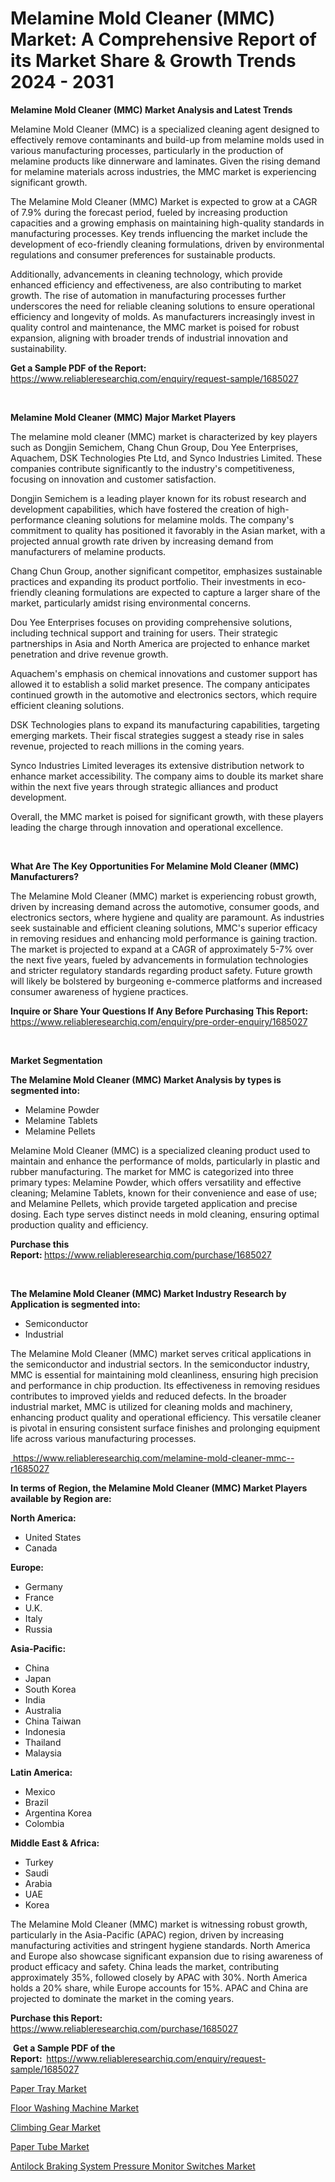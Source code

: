 <p><h1>Melamine Mold Cleaner (MMC) Market: A Comprehensive Report of its Market Share & Growth Trends 2024 - 2031</h1></p><p><strong>Melamine Mold Cleaner (MMC) Market Analysis and Latest Trends</strong></p>
<p><p>Melamine Mold Cleaner (MMC) is a specialized cleaning agent designed to effectively remove contaminants and build-up from melamine molds used in various manufacturing processes, particularly in the production of melamine products like dinnerware and laminates. Given the rising demand for melamine materials across industries, the MMC market is experiencing significant growth. </p><p>The Melamine Mold Cleaner (MMC) Market is expected to grow at a CAGR of 7.9% during the forecast period, fueled by increasing production capacities and a growing emphasis on maintaining high-quality standards in manufacturing processes. Key trends influencing the market include the development of eco-friendly cleaning formulations, driven by environmental regulations and consumer preferences for sustainable products. </p><p>Additionally, advancements in cleaning technology, which provide enhanced efficiency and effectiveness, are also contributing to market growth. The rise of automation in manufacturing processes further underscores the need for reliable cleaning solutions to ensure operational efficiency and longevity of molds. As manufacturers increasingly invest in quality control and maintenance, the MMC market is poised for robust expansion, aligning with broader trends of industrial innovation and sustainability.</p></p>
<p><strong>Get a Sample PDF of the Report:&nbsp;</strong> <a href="https://www.reliableresearchiq.com/enquiry/request-sample/1685027?utm_campaign=99&utm_medium=2&utm_source=Github&utm_content=ia&utm_term=16102024&utm_id=melamine-mold-cleaner-mmc">https://www.reliableresearchiq.com/enquiry/request-sample/1685027</a></p>
<p>&nbsp;</p>
<p><strong>Melamine Mold Cleaner (MMC) Major Market Players</strong></p>
<p><p>The melamine mold cleaner (MMC) market is characterized by key players such as Dongjin Semichem, Chang Chun Group, Dou Yee Enterprises, Aquachem, DSK Technologies Pte Ltd, and Synco Industries Limited. These companies contribute significantly to the industry's competitiveness, focusing on innovation and customer satisfaction.</p><p>Dongjin Semichem is a leading player known for its robust research and development capabilities, which have fostered the creation of high-performance cleaning solutions for melamine molds. The company's commitment to quality has positioned it favorably in the Asian market, with a projected annual growth rate driven by increasing demand from manufacturers of melamine products.</p><p>Chang Chun Group, another significant competitor, emphasizes sustainable practices and expanding its product portfolio. Their investments in eco-friendly cleaning formulations are expected to capture a larger share of the market, particularly amidst rising environmental concerns.</p><p>Dou Yee Enterprises focuses on providing comprehensive solutions, including technical support and training for users. Their strategic partnerships in Asia and North America are projected to enhance market penetration and drive revenue growth.</p><p>Aquachem's emphasis on chemical innovations and customer support has allowed it to establish a solid market presence. The company anticipates continued growth in the automotive and electronics sectors, which require efficient cleaning solutions.</p><p>DSK Technologies plans to expand its manufacturing capabilities, targeting emerging markets. Their fiscal strategies suggest a steady rise in sales revenue, projected to reach millions in the coming years.</p><p>Synco Industries Limited leverages its extensive distribution network to enhance market accessibility. The company aims to double its market share within the next five years through strategic alliances and product development.</p><p>Overall, the MMC market is poised for significant growth, with these players leading the charge through innovation and operational excellence.</p></p>
<p>&nbsp;</p>
<p><strong>What Are The Key Opportunities For Melamine Mold Cleaner (MMC) Manufacturers?</strong></p>
<p><p>The Melamine Mold Cleaner (MMC) market is experiencing robust growth, driven by increasing demand across the automotive, consumer goods, and electronics sectors, where hygiene and quality are paramount. As industries seek sustainable and efficient cleaning solutions, MMC's superior efficacy in removing residues and enhancing mold performance is gaining traction. The market is projected to expand at a CAGR of approximately 5-7% over the next five years, fueled by advancements in formulation technologies and stricter regulatory standards regarding product safety. Future growth will likely be bolstered by burgeoning e-commerce platforms and increased consumer awareness of hygiene practices.</p></p>
<p><strong>Inquire or Share Your Questions If Any Before Purchasing This Report:</strong> <a href="https://www.reliableresearchiq.com/enquiry/pre-order-enquiry/1685027?utm_campaign=99&utm_medium=2&utm_source=Github&utm_content=ia&utm_term=16102024&utm_id=melamine-mold-cleaner-mmc">https://www.reliableresearchiq.com/enquiry/pre-order-enquiry/1685027</a></p>
<p>&nbsp;</p>
<p><strong>Market Segmentation</strong></p>
<p><strong>The Melamine Mold Cleaner (MMC) Market Analysis by types is segmented into:</strong></p>
<p><ul><li>Melamine Powder</li><li>Melamine Tablets</li><li>Melamine Pellets</li></ul></p>
<p><p>Melamine Mold Cleaner (MMC) is a specialized cleaning product used to maintain and enhance the performance of molds, particularly in plastic and rubber manufacturing. The market for MMC is categorized into three primary types: Melamine Powder, which offers versatility and effective cleaning; Melamine Tablets, known for their convenience and ease of use; and Melamine Pellets, which provide targeted application and precise dosing. Each type serves distinct needs in mold cleaning, ensuring optimal production quality and efficiency.</p></p>
<p><strong>Purchase this Report:&nbsp;</strong><a href="https://www.reliableresearchiq.com/purchase/1685027?utm_campaign=99&utm_medium=2&utm_source=Github&utm_content=ia&utm_term=16102024&utm_id=melamine-mold-cleaner-mmc">https://www.reliableresearchiq.com/purchase/1685027</a></p>
<p>&nbsp;</p>
<p><strong>The Melamine Mold Cleaner (MMC) Market Industry Research by Application is segmented into:</strong></p>
<p><ul><li>Semiconductor</li><li>Industrial</li></ul></p>
<p><p>The Melamine Mold Cleaner (MMC) market serves critical applications in the semiconductor and industrial sectors. In the semiconductor industry, MMC is essential for maintaining mold cleanliness, ensuring high precision and performance in chip production. Its effectiveness in removing residues contributes to improved yields and reduced defects. In the broader industrial market, MMC is utilized for cleaning molds and machinery, enhancing product quality and operational efficiency. This versatile cleaner is pivotal in ensuring consistent surface finishes and prolonging equipment life across various manufacturing processes.</p></p>
<p><a href="https://www.reliableresearchiq.com/melamine-mold-cleaner-mmc--r1685027?utm_campaign=99&utm_medium=2&utm_source=Github&utm_content=ia&utm_term=16102024&utm_id=melamine-mold-cleaner-mmc">&nbsp;https://www.reliableresearchiq.com/melamine-mold-cleaner-mmc--r1685027</a></p>
<p><strong>In terms of Region, the Melamine Mold Cleaner (MMC) Market Players available by Region are:</strong></p>
<p>
    <p> <strong> North America: </strong>
        <ul>
            <li>United States</li>
            <li>Canada</li>
        </ul>
        </p> 
    <p> <strong> Europe: </strong>
        <ul>
            <li>Germany</li>
            <li>France</li>
            <li>U.K.</li>
            <li>Italy</li>
            <li>Russia</li>
        </ul>
        </p> 
    <p> <strong> Asia-Pacific: </strong>
        <ul>
            <li>China</li>
            <li>Japan</li>
            <li>South Korea</li>
            <li>India</li>
            <li>Australia</li>
            <li>China Taiwan</li>
            <li>Indonesia</li>
            <li>Thailand</li>
            <li>Malaysia</li>
        </ul>
        </p> 
    <p> <strong> Latin America: </strong>
        <ul>
            <li>Mexico</li>
            <li>Brazil</li>
            <li>Argentina Korea</li>
            <li>Colombia</li>
        </ul>
        </p> 
    <p> <strong> Middle East & Africa: </strong>
        <ul>
            <li>Turkey</li>
            <li>Saudi</li>
            <li>Arabia</li>
            <li>UAE</li>
            <li>Korea</li>
        </ul>
    </p>
    </p>
<p><p>The Melamine Mold Cleaner (MMC) market is witnessing robust growth, particularly in the Asia-Pacific (APAC) region, driven by increasing manufacturing activities and stringent hygiene standards. North America and Europe also showcase significant expansion due to rising awareness of product efficacy and safety. China leads the market, contributing approximately 35%, followed closely by APAC with 30%. North America holds a 20% share, while Europe accounts for 15%. APAC and China are projected to dominate the market in the coming years.</p></p>
<p><strong>Purchase this Report: </strong><a href="https://www.reliableresearchiq.com/purchase/1685027?utm_campaign=99&utm_medium=2&utm_source=Github&utm_content=ia&utm_term=16102024&utm_id=melamine-mold-cleaner-mmc">https://www.reliableresearchiq.com/purchase/1685027</a></p>
<p>&nbsp;<strong>Get a Sample PDF of the Report:&nbsp;&nbsp;</strong><a href="https://www.reliableresearchiq.com/enquiry/request-sample/1685027?utm_campaign=99&utm_medium=2&utm_source=Github&utm_content=ia&utm_term=16102024&utm_id=melamine-mold-cleaner-mmc">https://www.reliableresearchiq.com/enquiry/request-sample/1685027</a></p>
<p><strong></strong></p>
<p><p><a href="https://github.com/yoreivesal/Market-Research-Report-List-1/blob/main/paper-tray-market.md?utm_campaign=99&utm_medium=2&utm_source=Github&utm_content=ia&utm_term=16102024&utm_id=melamine-mold-cleaner-mmc">Paper Tray Market</a></p><p><a href="https://issuu.com/reportprime-2/docs/floor-washing-machine-market-size-2_4c1faf7e613ede?utm_campaign=99&utm_medium=2&utm_source=Github&utm_content=ia&utm_term=16102024&utm_id=melamine-mold-cleaner-mmc">Floor Washing Machine Market</a></p><p><a href="https://issuu.com/reportprime-2/docs/climbing-gear-market-size-2030.pptx_6a55a2721194b5?utm_campaign=99&utm_medium=2&utm_source=Github&utm_content=ia&utm_term=16102024&utm_id=melamine-mold-cleaner-mmc">Climbing Gear Market</a></p><p><a href="https://github.com/shebaharrifx/Market-Research-Report-List-1/blob/main/paper-tube-market.md?utm_campaign=99&utm_medium=2&utm_source=Github&utm_content=ia&utm_term=16102024&utm_id=melamine-mold-cleaner-mmc">Paper Tube Market</a></p><p><a href="https://www.linkedin.com/pulse/driving-forces-global-antilock-braking-system-pressure-wavce?trk=public_post_embed_feed-article-content&utm_campaign=99&utm_medium=2&utm_source=Github&utm_content=ia&utm_term=16102024&utm_id=melamine-mold-cleaner-mmc">Antilock Braking System Pressure Monitor Switches Market</a></p></p>